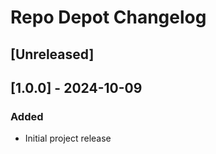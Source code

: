 <!-- Keep a Changelog guide -> https://keepachangelog.com -->

# Repo Depot Changelog

## [Unreleased]

## [1.0.0] - 2024-10-09
### Added
- Initial project release